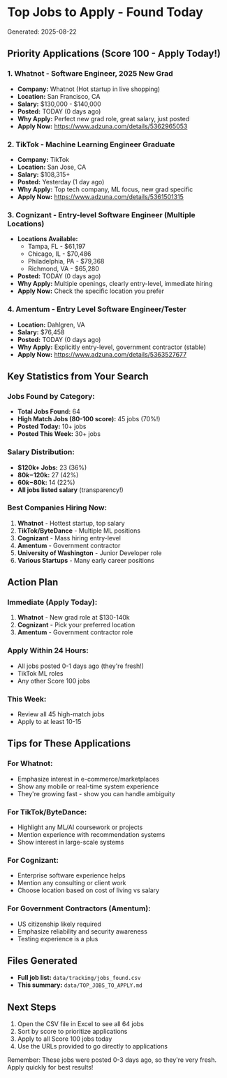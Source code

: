 # Top Jobs to Apply - Found Today

Generated: 2025-08-22

## Priority Applications (Score 100 - Apply Today!)

### 1. Whatnot - Software Engineer, 2025 New Grad
- **Company:** Whatnot (Hot startup in live shopping)
- **Location:** San Francisco, CA
- **Salary:** $130,000 - $140,000
- **Posted:** TODAY (0 days ago)
- **Why Apply:** Perfect new grad role, great salary, just posted
- **Apply Now:** https://www.adzuna.com/details/5362965053

### 2. TikTok - Machine Learning Engineer Graduate
- **Company:** TikTok
- **Location:** San Jose, CA
- **Salary:** $108,315+
- **Posted:** Yesterday (1 day ago)
- **Why Apply:** Top tech company, ML focus, new grad specific
- **Apply Now:** https://www.adzuna.com/details/5361501315

### 3. Cognizant - Entry-level Software Engineer (Multiple Locations)
- **Locations Available:**
  - Tampa, FL - $61,197
  - Chicago, IL - $70,486
  - Philadelphia, PA - $79,368
  - Richmond, VA - $65,280
- **Posted:** TODAY (0 days ago)
- **Why Apply:** Multiple openings, clearly entry-level, immediate hiring
- **Apply Now:** Check the specific location you prefer

### 4. Amentum - Entry Level Software Engineer/Tester
- **Location:** Dahlgren, VA
- **Salary:** $76,458
- **Posted:** TODAY (0 days ago)
- **Why Apply:** Explicitly entry-level, government contractor (stable)
- **Apply Now:** https://www.adzuna.com/details/5363527677

## Key Statistics from Your Search

### Jobs Found by Category:
- **Total Jobs Found:** 64
- **High Match Jobs (80-100 score):** 45 jobs (70%!)
- **Posted Today:** 10+ jobs
- **Posted This Week:** 30+ jobs

### Salary Distribution:
- **$120k+ Jobs:** 23 (36%)
- **$80k-$120k:** 27 (42%)
- **$60k-$80k:** 14 (22%)
- **All jobs listed salary** (transparency!)

### Best Companies Hiring Now:
1. **Whatnot** - Hottest startup, top salary
2. **TikTok/ByteDance** - Multiple ML positions
3. **Cognizant** - Mass hiring entry-level
4. **Amentum** - Government contractor
5. **University of Washington** - Junior Developer role
6. **Various Startups** - Many early career positions

## Action Plan

### Immediate (Apply Today):
1. **Whatnot** - New grad role at $130-140k
2. **Cognizant** - Pick your preferred location
3. **Amentum** - Government contractor role

### Apply Within 24 Hours:
- All jobs posted 0-1 days ago (they're fresh!)
- TikTok ML roles
- Any other Score 100 jobs

### This Week:
- Review all 45 high-match jobs
- Apply to at least 10-15

## Tips for These Applications

### For Whatnot:
- Emphasize interest in e-commerce/marketplaces
- Show any mobile or real-time system experience
- They're growing fast - show you can handle ambiguity

### For TikTok/ByteDance:
- Highlight any ML/AI coursework or projects
- Mention experience with recommendation systems
- Show interest in large-scale systems

### For Cognizant:
- Enterprise software experience helps
- Mention any consulting or client work
- Choose location based on cost of living vs salary

### For Government Contractors (Amentum):
- US citizenship likely required
- Emphasize reliability and security awareness
- Testing experience is a plus

## Files Generated

- **Full job list:** `data/tracking/jobs_found.csv`
- **This summary:** `data/TOP_JOBS_TO_APPLY.md`

## Next Steps

1. Open the CSV file in Excel to see all 64 jobs
2. Sort by score to prioritize applications
3. Apply to all Score 100 jobs today
4. Use the URLs provided to go directly to applications

Remember: These jobs were posted 0-3 days ago, so they're very fresh. Apply quickly for best results!